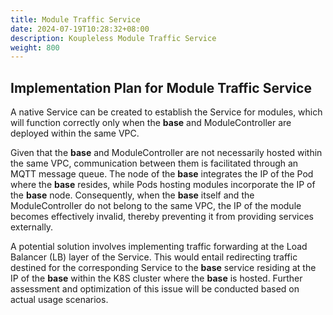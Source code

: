 ```yaml
---
title: Module Traffic Service
date: 2024-07-19T10:28:32+08:00
description: Koupleless Module Traffic Service
weight: 800
---
```

## Implementation Plan for Module Traffic Service
A native Service can be created to establish the Service for modules, which will function correctly only when the **base** and ModuleController are deployed within the same VPC.

Given that the **base** and ModuleController are not necessarily hosted within the same VPC, communication between them is facilitated through an MQTT message queue. The node of the **base** integrates the IP of the Pod where the **base** resides, while Pods hosting modules incorporate the IP of the **base** node. Consequently, when the **base** itself and the ModuleController do not belong to the same VPC, the IP of the module becomes effectively invalid, thereby preventing it from providing services externally.

A potential solution involves implementing traffic forwarding at the Load Balancer (LB) layer of the Service. This would entail redirecting traffic destined for the corresponding Service to the **base** service residing at the IP of the **base** within the K8S cluster where the **base** is hosted. Further assessment and optimization of this issue will be conducted based on actual usage scenarios.